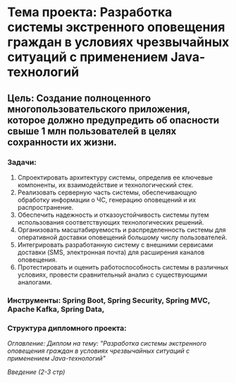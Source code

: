 # Тема проекта: Разработка системы экстренного оповещения граждан в условиях чрезвычайных ситуаций с применением Java-технологий

## Цель: Создание полноценного многопользовательского приложения, которое должно предупредить об опасности свыше 1 млн пользователей в целях сохранности их жизни.

### Задачи:

1. Спроектировать архитектуру системы, определив ее ключевые компоненты, их взаимодействие и технологический стек.
2. Реализовать серверную часть системы, обеспечивающую обработку информации о ЧС, генерацию оповещений и их распространение.
3. Обеспечить надежность и отказоустойчивость системы путем использования соответствующих технологических решений.
4. Организовать масштабируемость и распределенность системы для оперативной доставки оповещений большому числу пользователей.
5. Интегрировать разработанную систему с внешними сервисами доставки (SMS, электронная почта) для расширения каналов оповещения.
6. Протестировать и оценить работоспособность системы в различных условиях, провести сравнительный анализ с существующими аналогами.

### Инструменты: Spring Boot, Spring Security, Spring MVC, Apache Kafka, Spring Data, 

### Структура дипломного проекта:

*Оглавление: Диплом на тему: "Разработка системы экстренного оповещения граждан в условиях чрезвычайных ситуаций с применением Java-технологий"* 

*Введение (2-3 стр)*


